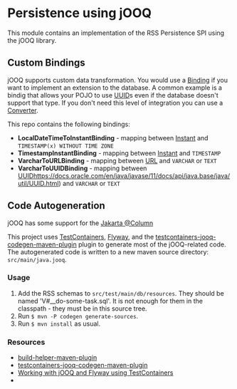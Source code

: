 # Persistence using jOOQ

This module contains an implementation of the RSS Persistence SPI using the jOOQ library.

## Custom Bindings

jOOQ supports custom data transformation. You would use a
[Binding](https://www.jooq.org/doc/latest/manual/sql-building/queryparts/custom-bindings/) if you
want to implement an extension to the database. A common example is a bindig that allows your POJO to use
[UUID](https://docs.oracle.com/en/java/javase/11/docs/api/java.base/java/util/UUID.html)s even if the
database doesn't support that type. If you don't need this level of integration you can use a
[Converter](https://www.jooq.org/doc/latest/manual/sql-execution/fetching/data-type-conversion/).

This repo contains the following bindings:

- **LocalDateTimeToInstantBinding** - mapping
  between [Instant](https://docs.oracle.com/en/java/javase/11/docs/api/java.base/java/time/Instant.html)
  and `TIMESTAMP(x) WITHOUT TIME ZONE`
- **TimestampInstantBinding** - mapping
  between [Instant](https://docs.oracle.com/en/java/javase/11/docs/api/java.base/java/time/Instant.html) and `TIMESTAMP`
- **VarcharToURLBinding** - mapping
  between [URL](https://docs.oracle.com/en/java/javase/11/docs/api/java.base/java/net/URL.html) and `VARCHAR` or `TEXT`
- **VarcharToUUIDBinding** - mapping
  between [UUID]()https://docs.oracle.com/en/java/javase/11/docs/api/java.base/java/util/UUID.html) and `VARCHAR`
  or `TEXT`

## Code Autogeneration

jOOQ has some support for
the [Jakarta @Column](https://jakartaee.github.io/persistence/latest/api/jakarta.persistence/jakarta/persistence/Column.html)

This project uses [TestContainers](https://testcontainers.org/), [Flyway](https://flywaydb.org/), and the
[testcontainers-jooq-codegen-maven-plugin](https://github.com/testcontainers/testcontainers-jooq-codegen-maven-plugin)
plugin to generate most of the jOOQ-related code. The autogenerated code is written to a new maven source
directory: `src/main/java.jooq`.

### Usage

1. Add the RSS schemas to `src/test/main/db/resources`. They should be named 'V#__do-some-task.sql'. It is not enough
   for them in the classpath - they must be in this source tree.
2. Run `$ mvn -P codegen generate-sources`.
3. Run `$ mvn install` as usual.

### Resources

- [build-helper-maven-plugin](build-helper-maven-plugin)
- [testcontainers-jooq-codegen-maven-plugin](https://github.com/testcontainers/testcontainers-jooq-codegen-maven-plugin)
- [Working with jOOQ and Flyway using TestContainers](https://testcontainers.com/guides/working-with-jooq-flyway-using-testcontainers/)
- 